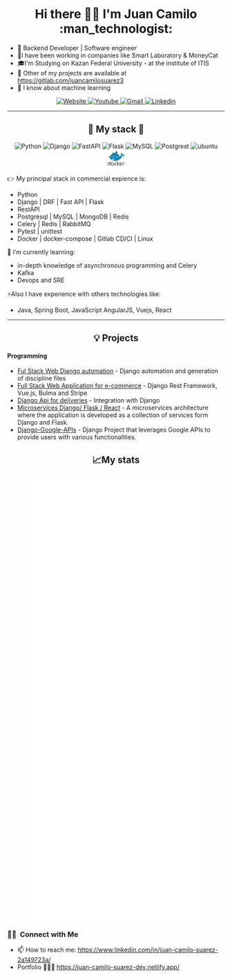 <!--https://github.com/Ileriayo/markdown-badges  icnonos-->
<h1 align="center"> Hi there 👋🏽 I'm Juan Camilo :man_technologist: </h1>

- :robot: Backend Developer | Software engineer 
- 📌I have been working in companies like Smart Laboratory & MoneyCat 
- 🎓I'm Studying on Kazan Federal University - at the institute of ITIS
- 🔭 Other of my projects are available at https://gitlab.com/juancamilosuarez3
- 🦾 I know about machine learning

<p align="center">

<!-- Website -->

<a href="https://juan-camilo-suarez-dev.netlify.app/">
<img alt="Website" src="https://img.shields.io/badge/Website-4F0599?style=for-the-badge&logo=Internet%20Explorer&logoColor=white" />
</a>

<!-- TELEGRAM -->
<a href="https://t.me/CSuarezDev">
<img alt="Youtube" src="https://img.shields.io/badge/-TELEGRAM-2CA5E0?style=for-the-badge&logo=telegram&logoColor=white" />
</a>

<!-- Gmail -->
<a href="juancamilosuarez3@gmail.com">
<img alt="Gmail" src="https://camo.githubusercontent.com/b070a7f6855dbf52729ec83a928c93e728f5245e24123a6547912acea3753899/68747470733a2f2f696d672e736869656c64732e696f2f7374617469632f76313f7374796c653d666f722d7468652d6261646765266d6573736167653d476d61696c26636f6c6f723d454134333335266c6f676f3d476d61696c266c6f676f436f6c6f723d464646464646266c6162656c3d" />
</a>

<!-- Linkedin -->
<a href="https://www.linkedin.com/in/juancamilosuarez-backenddev/">
<img alt="Linkedin" src="https://img.shields.io/badge/LinkedIn-0077B5?style=for-the-badge&logo=linkedin&logoColor=white"  />
</a>

---
  
<h2 align="center">
  🔨 My stack 🔋
</h2> 
<p align="center">
  <img alt="Python" src="https://img.shields.io/badge/Python-14354C?style=for-the-badge&logo=python&logoColor=white" />
  <img alt="Django" src="https://img.shields.io/badge/Django-092E20?style=for-the-badge&logo=django&logoColor=white" />
  <img alt="FastAPI" src="https://img.shields.io/badge/FastAPI-005571?style=for-the-badge&logo=fastapi">
  <img alt="Flask" src="https://img.shields.io/badge/flask-%23000.svg?style=for-the-badge&logo=flask&logoColor=white">
  <img alt="MySQL" src="https://img.shields.io/badge/MySQL-00000F?style=for-the-badge&logo=mysql&logoColor=white" />
  <img alt="Postgrest" src="https://camo.githubusercontent.com/95a15266c9b093e9070410fa62c8dcba6611e79edd738e0ded7ec5b52541d6c4/68747470733a2f2f696d672e736869656c64732e696f2f7374617469632f76313f7374796c653d666f722d7468652d6261646765266d6573736167653d506f737467726553514c26636f6c6f723d343136394531266c6f676f3d506f737467726553514c266c6f676f436f6c6f723d464646464646266c6162656c3d"/>
  <img alt="ubuntu" src="https://img.shields.io/badge/Linux-FCC624?style=for-the-badge&logo=linux&logoColor=black" />
  <img src="https://raw.githubusercontent.com/devicons/devicon/master/icons/docker/docker-original-wordmark.svg" alt="docker" width="40" height="40"/>
  
</p>
👉 My principal stack in commercial expience is:

  - Python
  - Django | DRF | Fast API | Flask
  - RestAPI
  - Postgresql | MySQL | MongoDB | Redis
  - Celery | Redis | RabbitMQ
  - Pytest | unittest
  - Docker | docker-compose | Gitlab CD/CI | Linux

🌱 I’m currently learning:
  - in-depth knowledge of asynchronous programming and Celery
  - Kafka
  - Devops and SRE

⚡Also I have experience with others technologies like:
  - Java, Spring Boot, JavaScript AngularJS, Vuejs, React 

---
<h2 align="center">
  💡 Projects
</h2> 

#### **Programming**
- [Ful Stack Web Django automation](https://github.com/Juan-Camilo-Suarez/Django-program-automation) - Django automation and generation of discipline files
- [Full Stack Web Application for e-commerce](https://github.com/Juan-Camilo-Suarez/e-commerce-django) - Django Rest Framework, Vue.js, Bulma and Stripe
- [Django Api for deliveries](https://github.com/Juan-Camilo-Suarez/DRF-North-Trans) - Integration with Django
- [Microservices Django/ Flask / React](https://github.com/Juan-Camilo-Suarez/PostExpress-Microservices) - A microservices architecture where the application is developed as a collection of services form Django and Flask.
- [
Django-Google-APIs](https://github.com/Juan-Camilo-Suarez/Django-Google-APIs) - Django Project that leverages Google APIs to provide users with various functionalities.

<!--
---
<h2 align="center">
  🌱 I’m currently learning
</h2> 
<p align="center">
  <img alt="vue" src="https://img.shields.io/badge/Vue.js-35495E?style=for-the-badge&logo=vue.js&logoColor=4FC08" />
  <img alt="react" src="https://img.shields.io/badge/React-20232A?style=for-the-badge&logo=react&logoColor=61DAFB" />
  <img alt="node" src="https://img.shields.io/badge/Node.js-43853D?style=for-the-badge&logo=node.js&logoColor=white" />
  
  
</p>
  
 -->
<h2 align="center">
  📈My stats
</h2>
<p align="center">
  <img alt="metricts" src="/github-metrics.svg" /> 
</p>

<h3> 🤝🏻 &nbsp;Connect with Me </h3>

- 📫 How to reach me: https://www.linkedin.com/in/juan-camilo-suarez-2a149723a/
-  Portfolio 🧑🏻‍💻 https://juan-camilo-suarez-dev.netlify.app/
